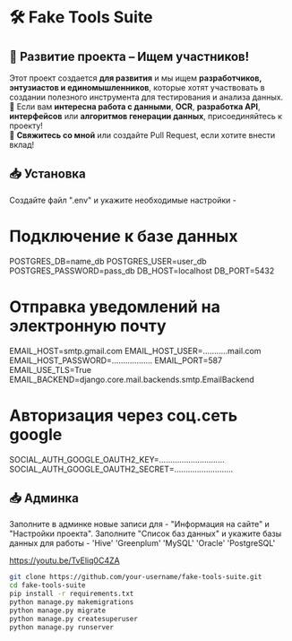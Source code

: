 # 🛠 Fake Tools Suite  


## 🚀 Развитие проекта – Ищем участников!  
Этот проект создается **для развития** и мы ищем **разработчиков, энтузиастов и единомышленников**, которые хотят участвовать в создании полезного инструмента для тестирования и анализа данных.  
🔹 Если вам **интересна работа с данными**, **OCR**, **разработка API**, **интерфейсов** или **алгоритмов генерации данных**, присоединяйтесь к проекту!  
📩 **Свяжитесь со мной** или создайте Pull Request, если хотите внести вклад!  


## 📥 Установка  
Создайте файл ".env" и укажите необходимые настройки -
# Подключение к базе данных
POSTGRES_DB=name_db
POSTGRES_USER=user_db
POSTGRES_PASSWORD=pass_db
DB_HOST=localhost
DB_PORT=5432
# Отправка уведомлений на электронную почту
EMAIL_HOST=smtp.gmail.com
EMAIL_HOST_USER=...........mail.com
EMAIL_HOST_PASSWORD=..................
EMAIL_PORT=587
EMAIL_USE_TLS=True
EMAIL_BACKEND=django.core.mail.backends.smtp.EmailBackend
# Авторизация через соц.сеть google
SOCIAL_AUTH_GOOGLE_OAUTH2_KEY=.............................
SOCIAL_AUTH_GOOGLE_OAUTH2_SECRET=..........................


## 📥 Админка
Заполните в админке новые записи для - "Информация на сайте" и "Настройки проекта".
Заполните "Список баз данных" и укажите базы данных для работы - 
'Hive'
'Greenplum'
'MySQL' 
'Oracle' 
'PostgreSQL' 

https://youtu.be/TvEliq0C4ZA

```bash
git clone https://github.com/your-username/fake-tools-suite.git
cd fake-tools-suite
pip install -r requirements.txt
python manage.py makemigrations
python manage.py migrate
python manage.py createsuperuser
python manage.py runserver





